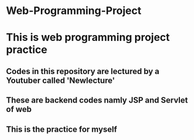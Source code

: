 # Web-Programming-Project
# This is web programming project practice
## Codes in this repository are lectured by a Youtuber called 'Newlecture'
## These are backend codes namly JSP and Servlet of web
## This is the practice for myself
